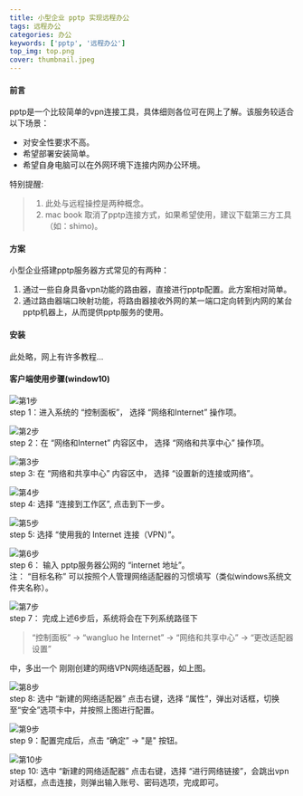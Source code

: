 ```yaml
---
title: 小型企业 pptp 实现远程办公 
tags: 远程办公
categories: 办公
keywords: ['pptp', '远程办公']
top_img: top.png
cover: thumbnail.jpeg
---
```



#### 前言
pptp是一个比较简单的vpn连接工具，具体细则各位可在网上了解。该服务较适合以下场景：
- 对安全性要求不高。
- 希望部署安装简单。
- 希望自身电脑可以在外网环境下连接内网办公环境。

特别提醒:
> 1. 此处与远程操控是两种概念。
> 2. mac book 取消了pptp连接方式，如果希望使用，建议下载第三方工具（如：shimo)。



#### 方案
小型企业搭建pptp服务器方式常见的有两种：
1. 通过一些自身具备vpn功能的路由器，直接进行pptp配置。此方案相对简单。
2. 通过路由器端口映射功能，将路由器接收外网的某一端口定向转到内网的某台pptp机器上，从而提供pptp服务的使用。



#### 安装
此处略，网上有许多教程...



#### 客户端使用步骤(window10)
![第1步](01.jpg)  
step 1：进入系统的 “控制面板”， 选择 “网络和Internet” 操作项。

![第2步](02.jpg)  
step 2：在 “网络和Internet” 内容区中， 选择 “网络和共享中心” 操作项。

![第3步](03.jpg)  
step 3: 在 “网络和共享中心” 内容区中， 选择 “设置新的连接或网络”。

![第4步](04.jpg)  
step 4: 选择 “连接到工作区”, 点击到下一步。

![第5步](05.jpg)  
step 5: 选择 “使用我的 Internet 连接（VPN）”。

![第6步](06.jpg)  
step 6： 输入 pptp服务器公网的 “internet 地址”。  
注： “目标名称” 可以按照个人管理网络适配器的习惯填写（类似windows系统文件夹名称）。

![第7步](07.jpg)  
step 7： 完成上述6步后，系统将会在下列系统路径下

> “控制面板” -> “wangluo he Internet” -> “网络和共享中心” -> “更改适配器设置”  

中，多出一个 刚刚创建的网络VPN网络适配器，如上图。

![第8步](08.jpg)  
step 8: 选中 “新建的网络适配器” 点击右键，选择 “属性”，弹出对话框，切换至“安全”选项卡中，并按照上图进行配置。

![第9步](09.jpg)  
step 9：配置完成后，点击 “确定” -> "是" 按钮。

![第10步](10.jpg)  
step 10: 选中 “新建的网络适配器” 点击右键，选择 “进行网络链接”，会跳出vpn对话框，点击连接，则弹出输入账号、密码选项，完成即可。
